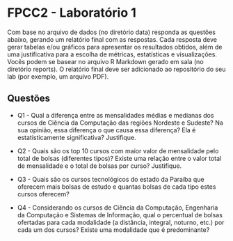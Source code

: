 # FPCC2 - Laboratório 1

Com base no arquivo de dados (no diretório data) responda as questões abaixo, gerando um relatório final com as respostas. Cada resposta deve gerar tabelas e/ou gráficos para apresentar os resultados obtidos, além de uma justificativa para a escolha de métricas, estatísticas e visualizações. Vocês podem se basear no arquivo R Markdown gerado em sala (no diretório reports). O relatório final deve ser adicionado ao repositório do seu lab (por exemplo, um arquivo PDF).

## Questões

* Q1 - Qual a diferença entre as mensalidades médias e medianas dos cursos de Ciência da Computação das regiões Nordeste e Sudeste? Na sua opinião, essa diferença o que causa essa diferença? Ela é estatisticamente significativa? Justifique.

* Q2 - Quais são os top 10 cursos com maior valor de mensalidade pelo total de bolsas (diferentes tipos)? Existe uma relação entre o valor total de mensalidade e o total de bolsas por curso? Justifique.  

* Q3 - Quais são os cursos tecnológicos do estado da Paraíba que oferecem mais bolsas de estudo e quantas bolsas de cada tipo estes cursos oferecem?

* Q4 - Considerando os cursos de Ciência da Computação, Engenharia da Computação e Sistemas de Informação, qual o percentual de bolsas ofertadas para cada modalidade (a distância, integral, noturno, etc.) por cada um dos cursos? Existe uma modalidade que é predominante?
